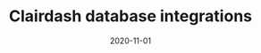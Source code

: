 ---
title: "Clairdash database integrations"
description: "Bring all your data together with Clairdash."
type: platform/integrations
layout: list
date: 2020-11-01
category: database
images:
- clairdash-logo.jpg
---
